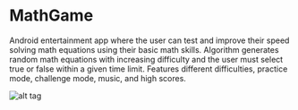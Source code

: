 # MathGame

Android entertainment app where the user can test and improve their speed solving math equations using their basic math skills.
Algorithm generates random math equations with increasing difficulty and the user must select true or false within a given time limit. Features different difficulties, practice mode, challenge mode, music, and high scores.

![alt tag](https://github.com/jcasa050/MathGame/blob/master/Documentation/Finished%20images/MainMenuScreen.png)
